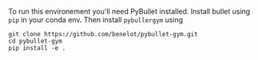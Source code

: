 To run this environement you'll need PyBullet installed.
Install bullet using `pip` in your conda env.
Then install `pybullergym` using
```
git clone https://github.com/benelot/pybullet-gym.git
cd pybullet-gym
pip install -e .
```
